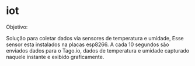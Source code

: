 # iot

Objetivo:

  Solução para coletar dados via sensores de temperatura e umidade,
  Esse sensor esta instalados na placas esp8266.
  A cada 10 segundos são enviados dados para o Tago.io, dados de temperatura e umidade capturado naquele instante
  e exibido graficamente.

  


